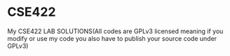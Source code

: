 # CSE422
My CSE422 LAB SOLUTIONS(All codes are GPLv3 licensed meaning if you modify or use my code you also have to publish your source code under GPLv3)
